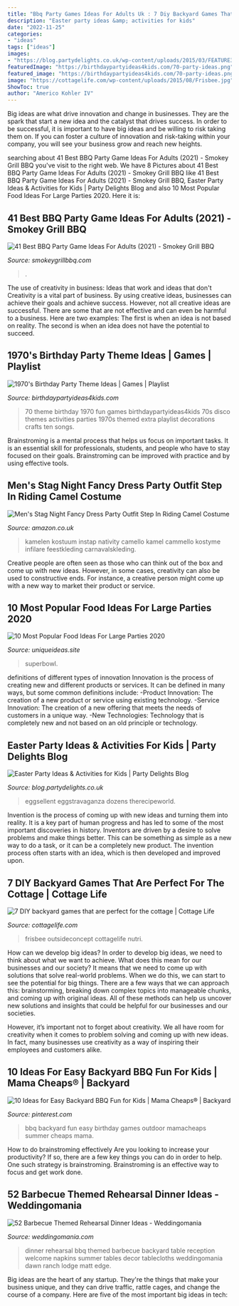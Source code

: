 ```yaml
---
title: "Bbq Party Games Ideas For Adults Uk : 7 Diy Backyard Games That Are Perfect For The Cottage"
description: "Easter party ideas &amp; activities for kids"
date: "2022-11-25"
categories:
- "ideas"
tags: ["ideas"]
images:
- "https://blog.partydelights.co.uk/wp-content/uploads/2015/03/FEATURE3.jpg"
featuredImage: "https://birthdaypartyideas4kids.com/70-party-ideas.png"
featured_image: "https://birthdaypartyideas4kids.com/70-party-ideas.png"
image: "https://cottagelife.com/wp-content/uploads/2015/08/Frisbee.jpg"
ShowToc: true
author: "Americo Kohler IV"
---
```



Big ideas are what drive innovation and change in businesses. They are the spark that start a new idea and the catalyst that drives success. In order to be successful, it is important to have big ideas and be willing to risk taking them on. If you can foster a culture of innovation and risk-taking within your company, you will see your business grow and reach new heights.

	

		
searching about 41 Best BBQ Party Game Ideas For Adults (2021) - Smokey Grill BBQ you've visit to the right web. We have 8 Pictures about 41 Best BBQ Party Game Ideas For Adults (2021) - Smokey Grill BBQ like 41 Best BBQ Party Game Ideas For Adults (2021) - Smokey Grill BBQ, Easter Party Ideas &amp; Activities for Kids | Party Delights Blog and also 10 Most Popular Food Ideas For Large Parties 2020. Here it is:
		
    
## 41 Best BBQ Party Game Ideas For Adults (2021) - Smokey Grill BBQ

<img loading=lazy src="https://www.smokeygrillbbq.com/wp-content/uploads/2021/06/BBQ-Party-Game-Ideas-For-Adults.jpg" onerror="this.onerror=null;this.src='https://tse4.mm.bing.net/th?id=OIP.xn4bcPlrA4kAecH1aSxCGQHaE8&amp;pid=15.1';" alt="41 Best BBQ Party Game Ideas For Adults (2021) - Smokey Grill BBQ">

_Source: smokeygrillbbq.com_

>. 

	

The use of creativity in business: Ideas that work and ideas that don't
Creativity is a vital part of business. By using creative ideas, businesses can achieve their goals and achieve success. However, not all creative ideas are successful. There are some that are not effective and can even be harmful to a business. Here are two examples: The first is when an idea is not based on reality. The second is when an idea does not have the potential to succeed.

    
## 1970&#039;s Birthday Party Theme Ideas | Games | Playlist

<img loading=lazy src="https://birthdaypartyideas4kids.com/70-party-ideas.png" onerror="this.onerror=null;this.src='https://tse2.mm.bing.net/th?id=OIP.SjNFOGoGIA0JuhZd8DNtcAAAAA&amp;pid=15.1';" alt="1970&#039;s Birthday Party Theme Ideas | Games | Playlist">

_Source: birthdaypartyideas4kids.com_

>70 theme birthday 1970 fun games birthdaypartyideas4kids 70s disco themes activities parties 1970s themed extra playlist decorations crafts ten songs. 

	

Brainstroming is a mental process that helps us focus on important tasks. It is an essential skill for professionals, students, and people who have to stay focused on their goals. Brainstroming can be improved with practice and by using effective tools.

    
## Men&#039;s Stag Night Fancy Dress Party Outfit Step In Riding Camel Costume

<img loading=lazy src="https://images-na.ssl-images-amazon.com/images/I/61JujtiMO2L._AC_UL1200_.jpg" onerror="this.onerror=null;this.src='https://tse3.mm.bing.net/th?id=OIP.EZ6ALe-F2ljntngOSzuEUQHaLl&amp;pid=15.1';" alt="Men&#039;s Stag Night Fancy Dress Party Outfit Step In Riding Camel Costume">

_Source: amazon.co.uk_

>kamelen kostuum instap nativity camello kamel cammello kostyme infilare feestkleding carnavalskleding. 

	

Creative people are often seen as those who can think out of the box and come up with new ideas. However, in some cases, creativity can also be used to constructive ends. For instance, a creative person might come up with a new way to market their product or service.

    
## 10 Most Popular Food Ideas For Large Parties 2020

<img loading=lazy src="https://www.uniqueideas.site/wp-content/uploads/90-easy-food-ideas-for-large-parties-20-easy-meal-ideas-that-feed.jpg" onerror="this.onerror=null;this.src='https://tse2.mm.bing.net/th?id=OIP.r3nwzvZGwbuaMsvWyMiOOAHaEd&amp;pid=15.1';" alt="10 Most Popular Food Ideas For Large Parties 2020">

_Source: uniqueideas.site_

>superbowl. 

	

definitions of different types of innovation
Innovation is the process of creating new and different products or services. It can be defined in many ways, but some common definitions include: 
-Product Innovation: The creation of a new product or service using existing technology.
-Service Innovation: The creation of a new offering that meets the needs of customers in a unique way.
-New Technologies: Technology that is completely new and not based on an old principle or technology.

    
## Easter Party Ideas &amp; Activities For Kids | Party Delights Blog

<img loading=lazy src="https://blog.partydelights.co.uk/wp-content/uploads/2015/03/FEATURE3.jpg" onerror="this.onerror=null;this.src='https://tse4.mm.bing.net/th?id=OIP.R10YIIBuYskJMmJf2jBiIgHaE8&amp;pid=15.1';" alt="Easter Party Ideas &amp; Activities for Kids | Party Delights Blog">

_Source: blog.partydelights.co.uk_

>eggsellent eggstravaganza dozens therecipeworld. 

	

Invention is the process of coming up with new ideas and turning them into reality. It is a key part of human progress and has led to some of the most important discoveries in history. Inventors are driven by a desire to solve problems and make things better. This can be something as simple as a new way to do a task, or it can be a completely new product. The invention process often starts with an idea, which is then developed and improved upon.

    
## 7 DIY Backyard Games That Are Perfect For The Cottage | Cottage Life

<img loading=lazy src="https://cottagelife.com/wp-content/uploads/2015/08/Frisbee.jpg" onerror="this.onerror=null;this.src='https://tse4.mm.bing.net/th?id=OIP.oQBx-g7EcaO8a0_BW0hhywHaFj&amp;pid=15.1';" alt="7 DIY backyard games that are perfect for the cottage | Cottage Life">

_Source: cottagelife.com_

>frisbee outsideconcept cottagelife nutri. 

	

How can we develop big ideas?
In order to develop big ideas, we need to think about what we want to achieve. What does this mean for our businesses and our society? It means that we need to come up with solutions that solve real-world problems. When we do this, we can start to see the potential for big things.
There are a few ways that we can approach this: brainstorming, breaking down complex topics into manageable chunks, and coming up with original ideas. All of these methods can help us uncover new solutions and insights that could be helpful for our businesses and our societies.

However, it’s important not to forget about creativity. We all have room for creativity when it comes to problem solving and coming up with new ideas. In fact, many businesses use creativity as a way of inspiring their employees and customers alike.

    
## 10 Ideas For Easy Backyard BBQ Fun For Kids | Mama Cheaps® | Backyard

<img loading=lazy src="https://i.pinimg.com/736x/c0/8f/c5/c08fc5d87ea1cffddb9b6460c5d654af--backyard-barbeque-backyard-bbq-games.jpg" onerror="this.onerror=null;this.src='https://tse4.mm.bing.net/th?id=OIP.5K7nfzRWLaR2N8lCkk3GqgHaUJ&amp;pid=15.1';" alt="10 Ideas for Easy Backyard BBQ Fun for Kids | Mama Cheaps® | Backyard">

_Source: pinterest.com_

>bbq backyard fun easy birthday games outdoor mamacheaps summer cheaps mama. 

	

How to do brainstroming effectively
Are you looking to increase your productivity? If so, there are a few key things you can do in order to help. One such strategy is brainstroming. Brainstroming is an effective way to focus and get work done.

    
## 52 Barbecue Themed Rehearsal Dinner Ideas - Weddingomania

<img loading=lazy src="https://i.weddingomania.com/25-Barbecue-Themed-Rehearsal-Dinner-Ideas9.jpg" onerror="this.onerror=null;this.src='https://tse2.mm.bing.net/th?id=OIP.pgoca739ycyxLjtOBJizoAAAAA&amp;pid=15.1';" alt="52 Barbecue Themed Rehearsal Dinner Ideas - Weddingomania">

_Source: weddingomania.com_

>dinner rehearsal bbq themed barbecue backyard table reception welcome napkins summer tables decor tablecloths weddingomania dawn ranch lodge matt edge. 

	

Big ideas are the heart of any startup. They're the things that make your business unique, and they can drive traffic, rattle cages, and change the course of a company. Here are five of the most important big ideas in tech: 

